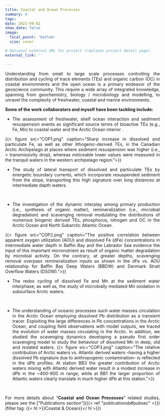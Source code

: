 ```yaml
---
title: Coastal and Ocean Processes
summary: #
tags:
date: 2023-09-02
show_date: false
image:
  focal_point: 'bottom'
  size: cover

# Optional external URL for project (replaces project detail page).
external_link: ''

---
```

Understanding from small to large scale processes controlling the distribution and cycling of trace elements (TEs) and organic carbon (OC) in coastal environments and the open ocean is a primary endeavor of the geoscience community. This require a wide array of integrated knowledge, spanning from geochemistry, biology / microbiology and modelling, to unravel the complexity of freshwater, coastal and marine environments. 

<!--more-->
**Some of the work collaborators and myself have been tackling include:**
*	The assessment of freshwater, shelf ocean interaction and sediment resuspension events as significant source terms of bioactive TEs (e.g., Fe, Mn) to coastal water and the Arctic Ocean interior .

{{< figure src="COP1.png" caption="Sharp increase in dissolved and particulate Fe, as well as other lithogenic-derived TEs, in the Canadian Arctic Archipelago at places where sediment resuspension was higher (i.e., > transmissivity drop), whereas noticeable lower values were measured in the tranquil waters in the western archipelago region.">}} 

*	The study of lateral transport of dissolved and particulate TEs by energetic boundary currents, which incorporate resuspended sediment from the slope, transporting this high signature over long distances at intermediate depth waters.

<br>

*	The investigation of the dynamic interplay among primary production (i.e., synthesis of organic matter), remineralization (i.e., microbial degradation) and scavenging removal modulating the distributions of numerous biogenic derived TEs, phosphorus, nitrogen and OC in the Arctic Ocean and North Subarctic Atlantic Ocean.  

{{< figure src="COP2.png" caption="The positive correlation between apparent oxygen utilization (AOU) and dissolved Fe (dFe) concentrations in intermediate water depth in Baffin Bay and the Labrador Sea evidence the input of this important micronutrient as result of organic matter degradation by microbial activity. On the contrary, at greater depths, scavenging removal overpass remineralization inputs as shown in the dFe vs. AOU relationship for Baffin Bay Deep Waters (BBDW) and Denmark Strait Overflow Waters (DSOW).">}} 

*	The redox cycling of dissolved Fe and Mn at the sediment water interphase, as well as, the study of microbially mediated Mn oxidation in subsurface Arctic waters.   
<br> 

*	The understanding of oceanic processes such water masses circulation in the Arctic Ocean employing dissolved Pb distribution as a transient tracer. Exploiting the large differences in Pb concentrations in the Arctic Ocean, and coupling field observations with model outputs, we traced the evolution of water masses circulating in the Arctic. In addition, we studied the scavenging dynamics developing a pseudo first order scavenging model to study the behaviour of dissolved Mn in deep, old and isolated waters.
{{< figure src="COP3.png" caption="The relative contribution of Arctic waters vs. Atlantic derived waters –having a higher dissolved Pb signature due to anthropogenic contamination– is reflected in the dPb profiles. At station BB3 the greater contribution  of Arctic waters mixing with Atlantic derived water result in a modest increase in dPb in the ~400-800 m range, while at BB1 the larger proportion of Atlantic waters clearly translate in much higher dPb at this station.">}} 

<br>

For more details about “__Coastal and Ocean Processes__” related studies, please see the ["Publications section"]({{< ref "publicationsb#pubsec" >}}) (filter tag: {{< hl >}}Coastal & Ocean{{</ hl >}})  

<style>body {text-align: justify}</style>